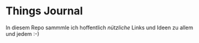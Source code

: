 # Things Journal
In diesem Repo sammmle ich hoffentlich *nützliche* Links und Ideen zu allem und jedem :-)
